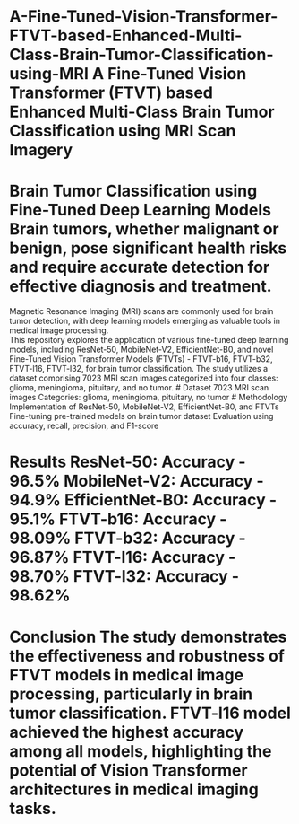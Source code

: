 # A-Fine-Tuned-Vision-Transformer-FTVT-based-Enhanced-Multi-Class-Brain-Tumor-Classification-using-MRI A Fine-Tuned Vision Transformer (FTVT) based Enhanced Multi-Class Brain Tumor Classification using MRI Scan Imagery 
# Brain Tumor Classification using Fine-Tuned Deep Learning Models Brain tumors, whether malignant or benign, pose significant health risks and require accurate detection for effective diagnosis and treatment. 
Magnetic Resonance Imaging (MRI) scans are commonly used for brain tumor detection, with deep learning models emerging as valuable tools in medical image processing.  
This repository explores the application of various fine-tuned deep learning models, including ResNet-50, MobileNet-V2, EfficientNet-B0, and novel Fine-Tuned Vision Transformer Models (FTVTs) - FTVT-b16, FTVT-b32, FTVT-l16, FTVT-l32, for brain tumor classification. The study utilizes a dataset comprising 7023 MRI scan images categorized into four classes: glioma, meningioma, pituitary, and no tumor.  # Dataset 7023 MRI scan images Categories: glioma, meningioma, pituitary, no tumor # Methodology Implementation of ResNet-50, MobileNet-V2, EfficientNet-B0, and FTVTs Fine-tuning pre-trained models on brain tumor dataset Evaluation using accuracy, recall, precision, and F1-score 
# Results ResNet-50: Accuracy - 96.5% MobileNet-V2: Accuracy - 94.9% EfficientNet-B0: Accuracy - 95.1% FTVT-b16: Accuracy - 98.09% FTVT-b32: Accuracy - 96.87% FTVT-l16: Accuracy - 98.70% FTVT-l32: Accuracy - 98.62%
# Conclusion The study demonstrates the effectiveness and robustness of FTVT models in medical image processing, particularly in brain tumor classification. FTVT-l16 model achieved the highest accuracy among all models, highlighting the potential of Vision Transformer architectures in medical imaging tasks.
